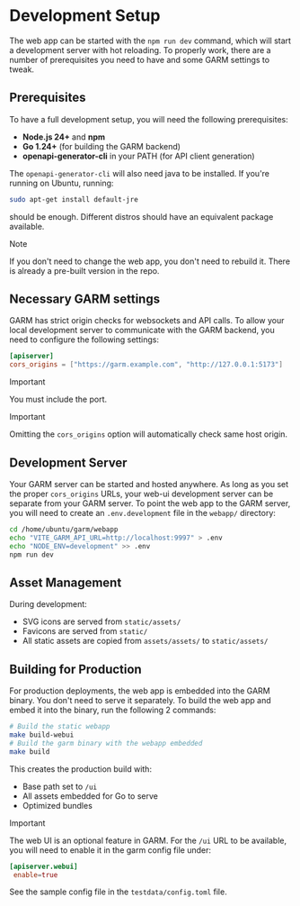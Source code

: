 # Development Setup

The web app can be started with the `npm run dev` command, which will start a development server with hot reloading. To properly work, there are a number of prerequisites you need to have and some GARM settings to tweak.

## Prerequisites

To have a full development setup, you will need the following prerequisites:

- **Node.js 24+** and **npm**
- **Go 1.24+** (for building the GARM backend)
- **openapi-generator-cli** in your PATH (for API client generation)

The `openapi-generator-cli` will also need java to be installed. If you're running on Ubuntu, running:

```bash
sudo apt-get install default-jre
```

should be enough. Different distros should have an equivalent package available.

>[!NOTE]
>If you don't need to change the web app, you don't need to rebuild it. There is already a pre-built version in the repo.

## Necessary GARM settings

GARM has strict origin checks for websockets and API calls. To allow your local development server to communicate with the GARM backend, you need to configure the following settings:

```toml
[apiserver]
cors_origins = ["https://garm.example.com", "http://127.0.0.1:5173"]
```

>[!IMPORTANT]
> You must include the port.

>[!IMPORTANT]
> Omitting the `cors_origins` option will automatically check same host origin. 

## Development Server

Your GARM server can be started and hosted anywhere. As long as you set the proper `cors_origins` URLs, your web-ui development server can be separate from your GARM server. To point the web app to the GARM server, you will need to create an `.env.development` file in the `webapp/` directory:

```bash
cd /home/ubuntu/garm/webapp
echo "VITE_GARM_API_URL=http://localhost:9997" > .env
echo "NODE_ENV=development" >> .env
npm run dev
```

## Asset Management

During development:
- SVG icons are served from `static/assets/`
- Favicons are served from `static/`
- All static assets are copied from `assets/assets/` to `static/assets/`

## Building for Production

For production deployments, the web app is embedded into the GARM binary. You don't need to serve it separately. To build the web app and embed it into the binary, run the following 2 commands:

```bash
# Build the static webapp
make build-webui
# Build the garm binary with the webapp embedded
make build
```

This creates the production build with:
- Base path set to `/ui`
- All assets embedded for Go to serve
- Optimized bundles

>[!IMPORTANT]
>The web UI is an optional feature in GARM. For the `/ui` URL to be available, you will need to enable it in the garm config file under:
>```toml
>[apiserver.webui]
>  enable=true
>```
>See the sample config file in the `testdata/config.toml` file.